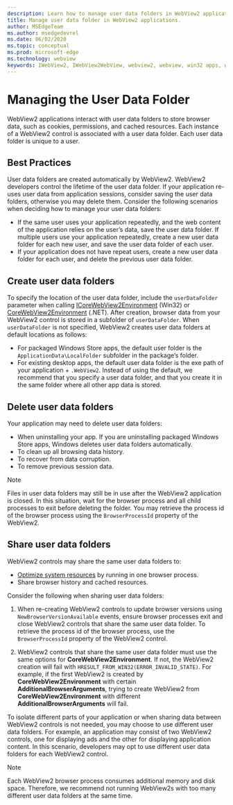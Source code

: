 ```yaml
---
description: Learn how to manage user data folders in WebView2 applications
title: Manage user data folder in WebView2 applications.
author: MSEdgeTeam
ms.author: msedgedevrel
ms.date: 06/02/2020
ms.topic: conceptual
ms.prod: microsoft-edge
ms.technology: webview
keywords: IWebView2, IWebView2WebView, webview2, webview, win32 apps, win32, edge, ICoreWebView2, ICoreWebView2Host, browser control, edge html, user data folder
---
```


# Managing the User Data Folder

WebView2 applications interact with user data folders to store browser data, such as cookies, permissions, and cached resources. Each instance of a WebView2 control is associated with a user data folder. Each user data folder is unique to a user.

## Best Practices

User data folders are created automatically by WebView2. WebView2 developers control the lifetime of the user data folder. If your application re-uses user data from application sessions, consider saving the user data folders, otherwise you may delete them. Consider the following scenarios when deciding how to manage your user data folders:

*   If the same user uses your application repeatedly, and the web content of the application relies on the user’s data, save the user data folder. If multiple users use your application repeatedly, create a new user data folder for each new user, and save the user data folder of each user.
*   If your application does not have repeat users, create a new user data folder for each user, and delete the previous user data folder.

## Create user data folders

To specify the location of the user data folder, include the `userDataFolder` parameter when calling [ICoreWebView2Environment](../reference/win32/0-9-538/icorewebview2environment) (Win32) or [CoreWebView2Environment](../reference/dotnet/0-9-538/microsoft-web-webview2-core-corewebview2) (.NET). After creation, browser data from your WebView2 control is stored in a subfolder of `userDataFolder`. When `userDataFolder` is not specified, WebView2 creates user data folders at default locations as follows:

* For packaged Windows Store apps, the default user folder is the `ApplicationData\LocalFolder` subfolder in the package’s  folder.
* For existing desktop apps, the default user data folder is the exe path of your application + `.WebView2`. Instead of using the default, we recommend that you specify a user data folder, and that you create it in the same folder where all other app data is stored.

## Delete user data folders

Your application may need to delete user data folders:

* When uninstalling your app. If you are uninstalling packaged Windows Store apps, Windows deletes user data folders automatically. 
* To clean up all browsing data history.
* To recover from data corruption.
* To remove previous session data. 


> [!NOTE]
> Files in user data folders may still be in use after the WebView2 application is closed. In this situation, wait for the browser process and all child processes to exit before deleting the folder. You may retrieve the process id of the browser process using the `BrowserProcessId` property of the WebView2.

## Share user data folders

WebView2 controls may share the same user data folders to:

* [Optimize system resources](https://docs.microsoft.com/en-us/microsoft-edge/webview2/reference/win32/0-9-538/icorewebview2#process-model) by running in one browser process.
* Share browser history and cached resources. 

Consider the following when sharing user data folders: 

1. When re-creating WebView2 controls to update browser versions using `NewBrowserVersionAvailable` events, ensure browser processes exit and close WebView2 controls that share the same user data folder. To retrieve the process id of the browser process, use the `BrowserProcessId` property of the WebView2 control.

2. WebView2 controls that share the same user data folder must use the same options for **CoreWebView2Environment**. If not, the WebView2 creation will fail with `HRESULT_FROM_WIN32(ERROR_INVALID_STATE)`. For example, if the first WebView2 is created by **CoreWebView2Environment** with certain **AdditionalBrowserArguments**, trying to create WebView2 from **CoreWebView2Environment** with different **AdditionalBrowserArguments** will fail.

To isolate different parts of your application or when sharing data between WebView2 controls is not needed, you may choose to use different user data folders. For example, an application may consist of two WebView2 controls, one for displaying ads and the other for displaying application content. In this scenario, developers may opt to use different user data folders for each WebView2 control. 

> [!NOTE]
> Each WebView2 browser process consumes additional memory and disk space. Therefore, we recommend not running WebView2s with too many different user data folders at the same time. 
